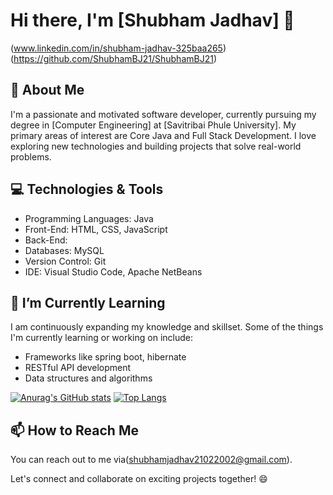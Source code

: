 # Hi there, I'm [Shubham Jadhav] 👋

(www.linkedin.com/in/shubham-jadhav-325baa265)
(https://github.com/ShubhamBJ21/ShubhamBJ21)

## 🚀 About Me

I'm a passionate and motivated software developer, currently pursuing my degree in [Computer Engineering] at [Savitribai Phule University]. My primary areas of interest are Core Java and Full Stack Development.
I love exploring new technologies and building projects that solve real-world problems.

## 💻 Technologies & Tools

- Programming Languages: Java
- Front-End: HTML, CSS, JavaScript
- Back-End: 
- Databases: MySQL
- Version Control: Git
- IDE: Visual Studio Code, Apache NetBeans

## 🌱 I’m Currently Learning

I am continuously expanding my knowledge and skillset. Some of the things I'm currently learning or working on include:

- Frameworks like spring boot, hibernate
- RESTful API development
- Data structures and algorithms

[![Anurag's GitHub stats](https://github-readme-stats.vercel.app/api?username=ShubhamBJ21)](https://github.com/anuraghazra/github-readme-stats)
[![Top Langs](https://github-readme-stats.vercel.app/api/top-langs/?username=ShubhamBJ21)](https://github.com/anuraghazra/github-readme-stats)

## 📫 How to Reach Me

You can reach out to me via(shubhamjadhav21022002@gmail.com).

Let's connect and collaborate on exciting projects together! 😄


<!---
ShubhamBJ21/ShubhamBJ21 is a ✨ special ✨ repository because its `README.md` (this file) appears on your GitHub profile.
You can click the Preview link to take a look at your changes.
--->
